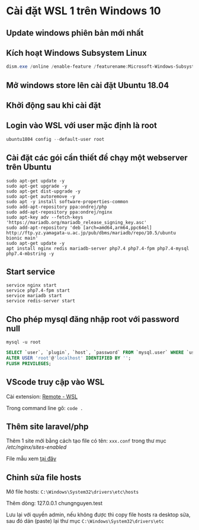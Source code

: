 # Cài đặt WSL 1 trên Windows 10

## Update windows phiên bản mới nhất

## Kích hoạt Windows Subsystem Linux

```powershell
dism.exe /online /enable-feature /featurename:Microsoft-Windows-Subsystem-Linux /all /norestart
```

## Mở windows store lên cài đặt Ubuntu 18.04

## Khởi động sau khi cài đặt

## Login vào WSL với user mặc định là root

```powershell
ubuntu1804 config --default-user root
```

## Cài đặt các gói cần thiết để chạy một webserver trên Ubuntu

```shell
sudo apt-get update -y
sudo apt-get upgrade -y
sudo apt-get dist-upgrade -y
sudo apt-get autoremove -y
sudo apt -y install software-properties-common
sudo add-apt-repository ppa:ondrej/php
sudo add-apt-repository ppa:ondrej/nginx
sudo apt-key adv --fetch-keys 'https://mariadb.org/mariadb_release_signing_key.asc'
sudo add-apt-repository 'deb [arch=amd64,arm64,ppc64el] http://ftp.yz.yamagata-u.ac.jp/pub/dbms/mariadb/repo/10.5/ubuntu bionic main'
sudo apt-get update -y
apt install nginx redis mariadb-server php7.4 php7.4-fpm php7.4-mysql php7.4-mbstring -y
```

## Start service

```shell
service nginx start
service php7.4-fpm start
service mariadb start
service redis-server start
```

## Cho phép mysql đăng nhập root với password null

```shell
mysql -u root
```

```sql
SELECT `user`, `plugin`, `host`, `password` FROM `mysql.user` WHERE `user` = 'root';
ALTER USER 'root'@'localhost' IDENTIFIED BY '';
FLUSH PRIVILEGES;
```

## VScode truy cập vào WSL

Cài extension: [Remote - WSL](https://marketplace.visualstudio.com/items?itemName=ms-vscode-remote.remote-wsl)

Trong command line gõ: ```code .```

## Thêm site laravel/php

Thêm 1 site mới bằng cách tạo file có tên: ```xxx.conf``` trong thư mục */etc/nginx/sites-enabled*

File mẫu xem [tại đây](https://github.com/nguyentranchung/wsl1/blob/master/site.conf)

## Chỉnh sửa file hosts

Mở file hosts: ```C:\Windows\System32\drivers\etc\hosts```

Thêm dòng:
127.0.0.1 chungnguyen.test

Lưu lại với quyền admin, nếu không được thì copy file hosts ra desktop sửa, sau đó dán (paste) lại thư mục ```C:\Windows\System32\drivers\etc```
